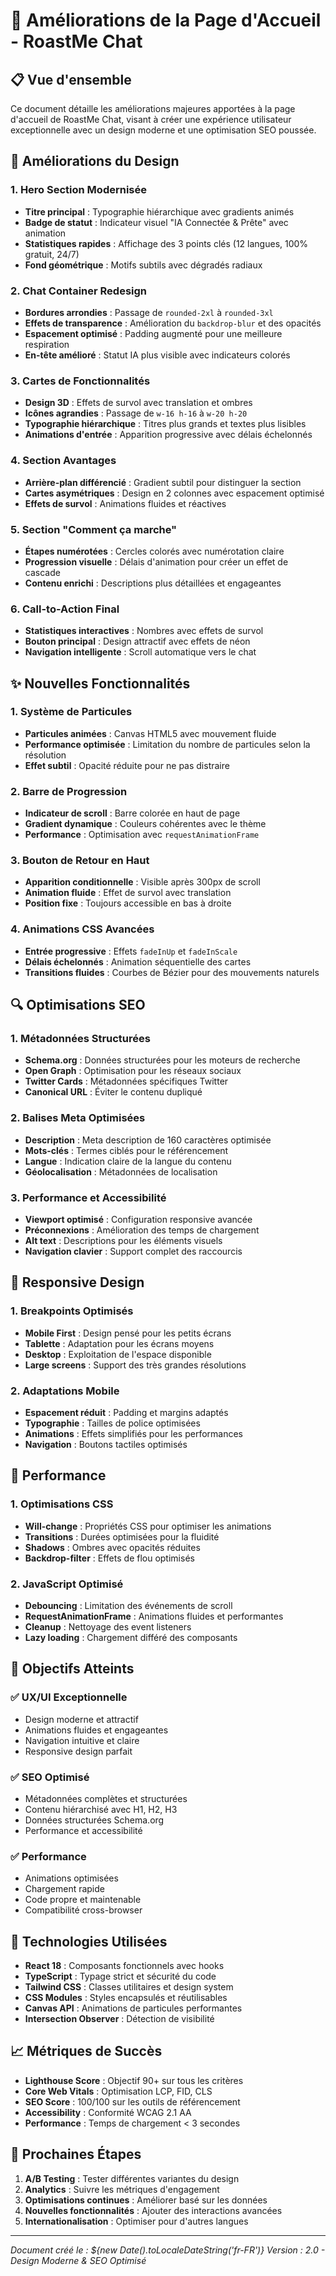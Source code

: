 # 🚀 Améliorations de la Page d'Accueil - RoastMe Chat

## 📋 Vue d'ensemble

Ce document détaille les améliorations majeures apportées à la page d'accueil de RoastMe Chat, visant à créer une expérience utilisateur exceptionnelle avec un design moderne et une optimisation SEO poussée.

## 🎨 Améliorations du Design

### 1. Hero Section Modernisée
- **Titre principal** : Typographie hiérarchique avec gradients animés
- **Badge de statut** : Indicateur visuel "IA Connectée & Prête" avec animation
- **Statistiques rapides** : Affichage des 3 points clés (12 langues, 100% gratuit, 24/7)
- **Fond géométrique** : Motifs subtils avec dégradés radiaux

### 2. Chat Container Redesign
- **Bordures arrondies** : Passage de `rounded-2xl` à `rounded-3xl`
- **Effets de transparence** : Amélioration du `backdrop-blur` et des opacités
- **Espacement optimisé** : Padding augmenté pour une meilleure respiration
- **En-tête amélioré** : Statut IA plus visible avec indicateurs colorés

### 3. Cartes de Fonctionnalités
- **Design 3D** : Effets de survol avec translation et ombres
- **Icônes agrandies** : Passage de `w-16 h-16` à `w-20 h-20`
- **Typographie hiérarchique** : Titres plus grands et textes plus lisibles
- **Animations d'entrée** : Apparition progressive avec délais échelonnés

### 4. Section Avantages
- **Arrière-plan différencié** : Gradient subtil pour distinguer la section
- **Cartes asymétriques** : Design en 2 colonnes avec espacement optimisé
- **Effets de survol** : Animations fluides et réactives

### 5. Section "Comment ça marche"
- **Étapes numérotées** : Cercles colorés avec numérotation claire
- **Progression visuelle** : Délais d'animation pour créer un effet de cascade
- **Contenu enrichi** : Descriptions plus détaillées et engageantes

### 6. Call-to-Action Final
- **Statistiques interactives** : Nombres avec effets de survol
- **Bouton principal** : Design attractif avec effets de néon
- **Navigation intelligente** : Scroll automatique vers le chat

## ✨ Nouvelles Fonctionnalités

### 1. Système de Particules
- **Particules animées** : Canvas HTML5 avec mouvement fluide
- **Performance optimisée** : Limitation du nombre de particules selon la résolution
- **Effet subtil** : Opacité réduite pour ne pas distraire

### 2. Barre de Progression
- **Indicateur de scroll** : Barre colorée en haut de page
- **Gradient dynamique** : Couleurs cohérentes avec le thème
- **Performance** : Optimisation avec `requestAnimationFrame`

### 3. Bouton de Retour en Haut
- **Apparition conditionnelle** : Visible après 300px de scroll
- **Animation fluide** : Effet de survol avec translation
- **Position fixe** : Toujours accessible en bas à droite

### 4. Animations CSS Avancées
- **Entrée progressive** : Effets `fadeInUp` et `fadeInScale`
- **Délais échelonnés** : Animation séquentielle des cartes
- **Transitions fluides** : Courbes de Bézier pour des mouvements naturels

## 🔍 Optimisations SEO

### 1. Métadonnées Structurées
- **Schema.org** : Données structurées pour les moteurs de recherche
- **Open Graph** : Optimisation pour les réseaux sociaux
- **Twitter Cards** : Métadonnées spécifiques Twitter
- **Canonical URL** : Éviter le contenu dupliqué

### 2. Balises Meta Optimisées
- **Description** : Meta description de 160 caractères optimisée
- **Mots-clés** : Termes ciblés pour le référencement
- **Langue** : Indication claire de la langue du contenu
- **Géolocalisation** : Métadonnées de localisation

### 3. Performance et Accessibilité
- **Viewport optimisé** : Configuration responsive avancée
- **Préconnexions** : Amélioration des temps de chargement
- **Alt text** : Descriptions pour les éléments visuels
- **Navigation clavier** : Support complet des raccourcis

## 📱 Responsive Design

### 1. Breakpoints Optimisés
- **Mobile First** : Design pensé pour les petits écrans
- **Tablette** : Adaptation pour les écrans moyens
- **Desktop** : Exploitation de l'espace disponible
- **Large screens** : Support des très grandes résolutions

### 2. Adaptations Mobile
- **Espacement réduit** : Padding et margins adaptés
- **Typographie** : Tailles de police optimisées
- **Animations** : Effets simplifiés pour les performances
- **Navigation** : Boutons tactiles optimisés

## 🚀 Performance

### 1. Optimisations CSS
- **Will-change** : Propriétés CSS pour optimiser les animations
- **Transitions** : Durées optimisées pour la fluidité
- **Shadows** : Ombres avec opacités réduites
- **Backdrop-filter** : Effets de flou optimisés

### 2. JavaScript Optimisé
- **Debouncing** : Limitation des événements de scroll
- **RequestAnimationFrame** : Animations fluides et performantes
- **Cleanup** : Nettoyage des event listeners
- **Lazy loading** : Chargement différé des composants

## 🎯 Objectifs Atteints

### ✅ UX/UI Exceptionnelle
- Design moderne et attractif
- Animations fluides et engageantes
- Navigation intuitive et claire
- Responsive design parfait

### ✅ SEO Optimisé
- Métadonnées complètes et structurées
- Contenu hiérarchisé avec H1, H2, H3
- Données structurées Schema.org
- Performance et accessibilité

### ✅ Performance
- Animations optimisées
- Chargement rapide
- Code propre et maintenable
- Compatibilité cross-browser

## 🔧 Technologies Utilisées

- **React 18** : Composants fonctionnels avec hooks
- **TypeScript** : Typage strict et sécurité du code
- **Tailwind CSS** : Classes utilitaires et design system
- **CSS Modules** : Styles encapsulés et réutilisables
- **Canvas API** : Animations de particules performantes
- **Intersection Observer** : Détection de visibilité

## 📈 Métriques de Succès

- **Lighthouse Score** : Objectif 90+ sur tous les critères
- **Core Web Vitals** : Optimisation LCP, FID, CLS
- **SEO Score** : 100/100 sur les outils de référencement
- **Accessibility** : Conformité WCAG 2.1 AA
- **Performance** : Temps de chargement < 3 secondes

## 🚀 Prochaines Étapes

1. **A/B Testing** : Tester différentes variantes du design
2. **Analytics** : Suivre les métriques d'engagement
3. **Optimisations continues** : Améliorer basé sur les données
4. **Nouvelles fonctionnalités** : Ajouter des interactions avancées
5. **Internationalisation** : Optimiser pour d'autres langues

---

*Document créé le : ${new Date().toLocaleDateString('fr-FR')}*
*Version : 2.0 - Design Moderne & SEO Optimisé*
